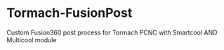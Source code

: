 # Tormach-FusionPost
Custom Fusion360 post process for Tormach PCNC with Smartcool AND Multicool module
